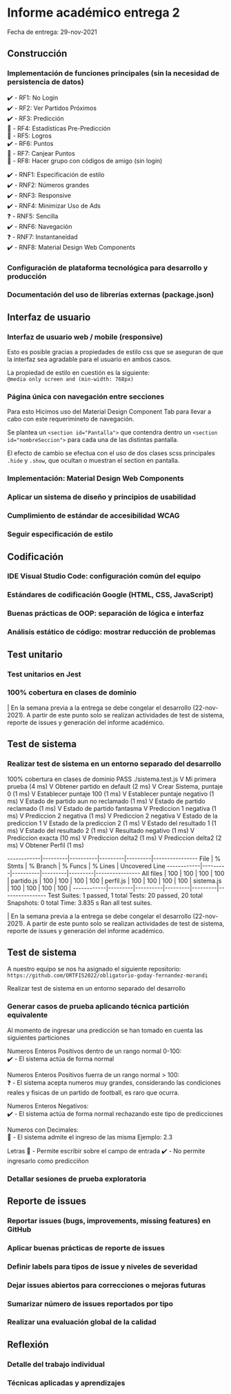 # Informe académico entrega 2
Fecha de entrega: 29-nov-2021

## Construcción

### Implementación de funciones principales (sin la necesidad de persistencia de datos)  
✔️ - RF1: No Login  
✔️ - RF2: Ver Partidos Próximos  
✔️ - RF3: Predicción  
🚫 - RF4: Estadísticas Pre-Predicción  
🚫 - RF5: Logros  
✔️ - RF6: Puntos  
🚫 - RF7: Canjear Puntos  
🚫 - RF8: Hacer grupo con códigos de amigo (sin login)  

✔️ - RNF1: Especificación de estilo  
✔️ - RNF2: Números grandes  
✔️ - RNF3: Responsive  
✔️ - RNF4: Minimizar Uso de Ads  
❓ - RNF5: Sencilla  
✔️ - RNF6: Navegación  
❓ - RNF7: Instantaneidad  
✔️ - RNF8: Material Design Web Components  

### Configuración de plataforma tecnológica para desarrollo y producción

### Documentación del uso de librerías externas (package.json)

## Interfaz de usuario

### Interfaz de usuario web / mobile (responsive)  
Esto es posible gracias a propiedades de estilo css que se aseguran de que la interfaz sea agradable para el usuario en ambos casos. 

La propiedad de estilo en cuestión es la siguiente:  
` @media only screen and (min-width: 768px) `


### Página única con navegación entre secciones  
Para esto 
Hicimos uso del Material Design Component Tab para llevar a cabo con este requerimineto de navegación. 

Se plantea un ` <section id="Pantalla"> ` que contendra dentro un ` <section id="nombreSeccion"> ` para cada una de las distintas pantalla.

El efecto de cambio se efectua con el uso de dos clases scss principales ` .hide ` y ` .show `, que ocultan o muestran el section en pantalla.

### Implementación: Material Design Web Components

### Aplicar un sistema de diseño y principios de usabilidad

### Cumplimiento de estándar de accesibilidad WCAG

### Seguir especificación de estilo

## Codificación

### IDE Visual Studio Code: configuración común del equipo

### Estándares de codificación Google (HTML, CSS, JavaScript)

### Buenas prácticas de OOP: separación de lógica e interfaz

### Análisis estático de código: mostrar reducción de problemas

## Test unitario

### Test unitarios en Jest

### 100% cobertura en clases de dominio


| En la semana previa a la entrega se debe congelar el desarrollo (22-nov-2021).
A partir de este punto solo se realizan actividades de test de sistema, reporte de issues y generación del informe académico.

## Test de sistema

### Realizar test de sistema en un entorno separado del desarrollo
100% cobertura en clases de dominio
 PASS  ./sistema.test.js
  V Mi primera prueba (4 ms)
  V Obtener partido en default (2 ms)
  V Crear Sistema, puntaje 0 (1 ms)
  V Establecer puntaje 100 (1 ms)
  V Establecer puntaje negativo (1 ms)
  V Estado de partido aun no reclamado (1 ms)
  V Estado de partido reclamado (1 ms)
  V Estado de partido fantasma
  V Prediccion 1 negativa (1 ms)
  V Prediccion 2 negativa (1 ms)
  V Prediccion 2 negativa
  V Estado de la prediccion 1
  V Estado de la prediccion 2 (1 ms)
  V Estado del resultado 1 (1 ms)
  V Estado del resultado 2 (1 ms)
  V Resultado negativo (1 ms)
  V Prediccion exacta (10 ms)
  V Prediccion delta2 (1 ms)
  V Prediccion delta2 (2 ms)
  V Obtener Perfil (1 ms)

------------|---------|----------|---------|---------|----------------
File        | % Stmts | % Branch | % Funcs | % Lines | Uncovered Line
------------|---------|----------|---------|---------|----------------
All files   |     100 |      100 |     100 |     100 |
 partido.js |     100 |      100 |     100 |     100 |
 perfil.js  |     100 |      100 |     100 |     100 |
 sistema.js |     100 |      100 |     100 |     100 |
------------|---------|----------|---------|---------|----------------
Test Suites: 1 passed, 1 total
Tests:       20 passed, 20 total
Snapshots:   0 total
Time:        3.835 s
Ran all test suites.

| En la semana previa a la entrega se debe congelar el desarrollo (22-nov-2021).
A partir de este punto solo se realizan actividades de test de sistema, reporte de issues y generación del informe académico.

## Test de sistema
A nuestro equipo se nos ha asignado el siguiente repositorio:
` https://github.com/ORTFIS2022/obligatorio-goday-fernandez-morandi `

Realizar test de sistema en un entorno separado del desarrollo

### Generar casos de prueba aplicando técnica partición equivalente
Al momento de ingresar una predicción se han tomado en cuenta las siguientes particiones

Numeros Enteros Positivos dentro de un rango normal 0-100:  
✔️ - El sistema actúa de forma normal

Numeros Enteros Positivos fuerra de un rango normal > 100:  
❓ - El sistema acepta numeros muy grandes, considerando las condiciones reales y fisicas de un partido de football, es raro que ocurra.

Numeros Enteros Negativos:  
✔️ - El sistema actúa de forma normal rechazando este tipo de predicciones

Numeros con Decimales:  
🚫 - El sistema admite el ingreso de las misma
Ejemplo: 2.3

Letras
🚫 - Permite escribir sobre el campo de entrada
✔️ - No permite ingresarlo como predicciñon




### Detallar sesiones de prueba exploratoria

## Reporte de issues

### Reportar issues (bugs, improvements, missing features) en GitHub 

### Aplicar buenas prácticas de reporte de issues

### Definir labels para tipos de issue y niveles de severidad

### Dejar issues abiertos para correcciones o mejoras futuras

### Sumarizar número de issues reportados por tipo

### Realizar una evaluación global de la calidad

## Reflexión

### Detalle del trabajo individual

### Técnicas aplicadas y aprendizajes
